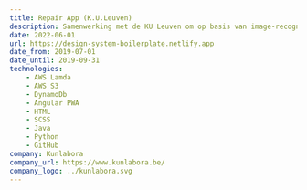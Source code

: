 ```yaml
---
title: Repair App (K.U.Leuven)
description: Samenwerking met de KU Leuven om op basis van image-recognition herstellingen aan grote huishoudtoestellen te kunnen uitvoeren en te loggen.
date: 2022-06-01
url: https://design-system-boilerplate.netlify.app
date_from: 2019-07-01
date_until: 2019-09-31
technologies:
    - AWS Lamda
    - AWS S3
    - DynamoDb
    - Angular PWA
    - HTML
    - SCSS
    - Java
    - Python
    - GitHub
company: Kunlabora
company_url: https://www.kunlabora.be/
company_logo: ../kunlabora.svg
---
```

